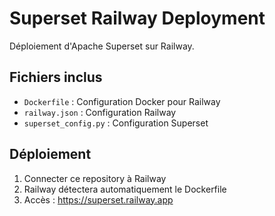 # Superset Railway Deployment

Déploiement d'Apache Superset sur Railway.

## Fichiers inclus
- `Dockerfile` : Configuration Docker pour Railway
- `railway.json` : Configuration Railway
- `superset_config.py` : Configuration Superset

## Déploiement
1. Connecter ce repository à Railway
2. Railway détectera automatiquement le Dockerfile
3. Accès : https://superset.railway.app
